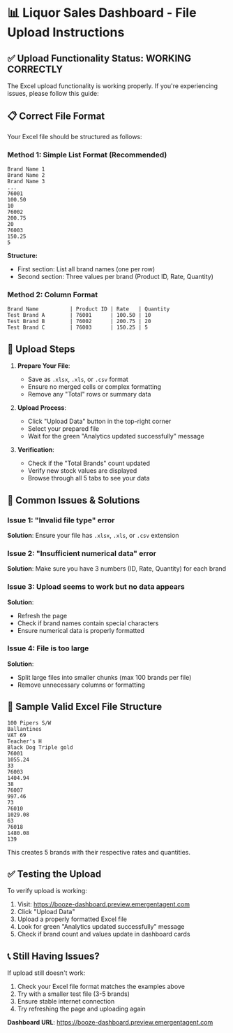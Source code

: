 # 📊 Liquor Sales Dashboard - File Upload Instructions

## ✅ Upload Functionality Status: **WORKING CORRECTLY**

The Excel upload functionality is working properly. If you're experiencing issues, please follow this guide:

## 📋 **Correct File Format**

Your Excel file should be structured as follows:

### Method 1: Simple List Format (Recommended)
```
Brand Name 1
Brand Name 2
Brand Name 3
...
76001
100.50
10
76002
200.75
20
76003
150.25
5
```

**Structure:**
- First section: List all brand names (one per row)
- Second section: Three values per brand (Product ID, Rate, Quantity)

### Method 2: Column Format
```
Brand Name          | Product ID | Rate   | Quantity
Test Brand A        | 76001      | 100.50 | 10
Test Brand B        | 76002      | 200.75 | 20
Test Brand C        | 76003      | 150.25 | 5
```

## 🔧 **Upload Steps**

1. **Prepare Your File**:
   - Save as `.xlsx`, `.xls`, or `.csv` format
   - Ensure no merged cells or complex formatting
   - Remove any "Total" rows or summary data

2. **Upload Process**:
   - Click "Upload Data" button in the top-right corner
   - Select your prepared file
   - Wait for the green "Analytics updated successfully" message

3. **Verification**:
   - Check if the "Total Brands" count updated
   - Verify new stock values are displayed
   - Browse through all 5 tabs to see your data

## 🚨 **Common Issues & Solutions**

### Issue 1: "Invalid file type" error
**Solution**: Ensure your file has `.xlsx`, `.xls`, or `.csv` extension

### Issue 2: "Insufficient numerical data" error
**Solution**: Make sure you have 3 numbers (ID, Rate, Quantity) for each brand

### Issue 3: Upload seems to work but no data appears
**Solution**: 
- Refresh the page
- Check if brand names contain special characters
- Ensure numerical data is properly formatted

### Issue 4: File is too large
**Solution**: 
- Split large files into smaller chunks (max 100 brands per file)
- Remove unnecessary columns or formatting

## 📝 **Sample Valid Excel File Structure**

```
100 Pipers S/W
Ballantines  
VAT 69
Teacher's H
Black Dog Triple gold
76001
1055.24
33
76003
1404.94
38
76007
997.46
73
76010
1029.08
63
76018
1480.08
139
```

This creates 5 brands with their respective rates and quantities.

## ✅ **Testing the Upload**

To verify upload is working:
1. Visit: https://booze-dashboard.preview.emergentagent.com
2. Click "Upload Data"
3. Upload a properly formatted Excel file
4. Look for green "Analytics updated successfully" message
5. Check if brand count and values update in dashboard cards

## 📞 **Still Having Issues?**

If upload still doesn't work:
1. Check your Excel file format matches the examples above
2. Try with a smaller test file (3-5 brands)
3. Ensure stable internet connection
4. Try refreshing the page and uploading again

**Dashboard URL**: https://booze-dashboard.preview.emergentagent.com